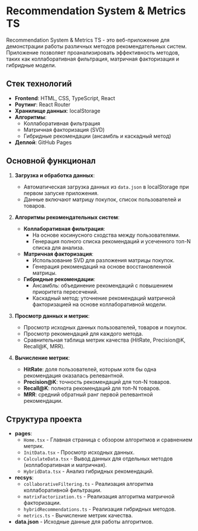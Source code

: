 # Recommendation System & Metrics TS

Recommendation System & Metrics TS - это веб-приложение для демонстрации работы различных методов рекомендательных систем. Приложение позволяет проанализировать эффективность методов, таких как коллаборативная фильтрация, матричная факторизация и гибридные модели.

## Стек технологий

- **Frontend**: HTML, CSS, TypeScript, React
- **Роутинг**: React Router
- **Хранилище данных**: localStorage
- **Алгоритмы**:
  - Коллаборативная фильтрация
  - Матричная факторизация (SVD)
  - Гибридные рекомендации (ансамбль и каскадный метод)
- **Деплой**: GitHub Pages

## Основной функционал

1. **Загрузка и обработка данных**:
   - Автоматическая загрузка данных из `data.json` в localStorage при первом запуске приложения.
   - Данные включают матрицу покупок, список пользователей и товаров.

2. **Алгоритмы рекомендательных систем**:
   - **Коллаборативная фильтрация**:
     - На основе косинусного сходства между пользователями.
     - Генерация полного списка рекомендаций и усеченного топ-N списка для анализа.
   - **Матричная факторизация**:
     - Использование SVD для разложения матрицы покупок.
     - Генерация рекомендаций на основе восстановленной матрицы.
   - **Гибридные рекомендации**:
     - Ансамбль: объединение рекомендаций с повышением приоритета пересечений.
     - Каскадный метод: уточнение рекомендаций матричной факторизацией на основе коллаборативной модели.

3. **Просмотр данных и метрик**:
   - Просмотр исходных данных пользователей, товаров и покупок.
   - Просмотр рекомендаций для каждого метода.
   - Сравнительная таблица метрик качества (HitRate, Precision@K, Recall@K, MRR).

4. **Вычисление метрик**:
   - **HitRate**: доля пользователей, которым хотя бы одна рекомендация оказалась релевантной.
   - **Precision@K**: точность рекомендаций для топ-N товаров.
   - **Recall@K**: полнота рекомендаций для топ-N товаров.
   - **MRR**: средний обратный ранг первой релевантной рекомендации.


## Структура проекта

- **pages**:
  - `Home.tsx` - Главная страница с обзором алгоритмов и сравнением метрик.
  - `InitData.tsx` - Просмотр исходных данных.
  - `CalculateData.tsx` - Вывод данных для отдельных методов (коллаборативная и матричная).
  - `HybridData.tsx` - Анализ гибридных рекомендаций.
- **recsys**:
  - `collaborativeFiltering.ts` - Реализация алгоритма коллаборативной фильтрации.
  - `matrixFactorization.ts` - Реализация алгоритма матричной факторизации.
  - `hybridRecommendations.ts` - Реализация гибридных методов.
  - `metrics.ts` - Вычисление метрик качества.
- **data.json** - Исходные данные для работы алгоритмов.